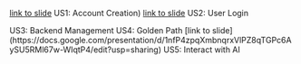 [link to slide](https://docs.google.com/presentation/d/1jCbifwibBB9v97nm470BEsmlPw0rUuv7vvRDxefZ7p0/edit?usp=sharing) US1: Account Creation)
[link to slide](https://docs.google.com/presentation/d/1qyKC1Z3HYVTOacKzreu1-4VOo89A2SoztevtbDIFkUM/edit?usp=sharing) US2: User Login
<link to template slide> US3: Backend Management
<link to template slide> US4: Golden Path
[link to slide](https://docs.google.com/presentation/d/1nfP4zpqXmbnqrxVlPZ8qTGPc6AySU5RMl67w-WIqtP4/edit?usp=sharing) US5: Interact with AI
